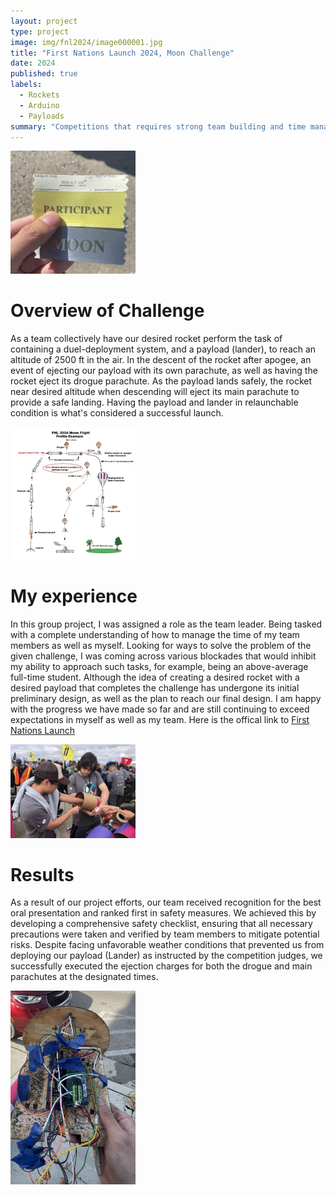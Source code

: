 ```yaml
---
layout: project
type: project
image: img/fnl2024/image000001.jpg
title: "First Nations Launch 2024, Moon Challenge"
date: 2024
published: true
labels:
  - Rockets
  - Arduino
  - Payloads  
summary: "Competitions that requires strong team building and time management to complete the designed goal."
---
```

<img width="200px"
class="rounded mx-auto d-block"
src="../img/fnl2024/IMG_5912.jpg" >

# Overview of Challenge
  As a team collectively have our desired rocket perform the task of containing a duel-deployment system, and a payload (lander), to 
  reach an altitude of 2500 ft in the air. In the descent of the rocket after apogee, an event of ejecting our payload with its own parachute,
  as well as having the rocket eject its drogue parachute. As the payload lands safely, the rocket near desired altitude when descending 
  will eject its main parachute to provide a safe landing. Having the payload and lander in relaunchable
  condition is what's considered a successful launch.

<img width="200px"
class="rounded mx-auto d-block"
src="../img/fnl2024/overview.jpeg" >

# My experience
In this group project, I was assigned a role as the team leader. Being tasked with a complete understanding of how to manage the time of my team members as well as myself. Looking for ways to solve the problem of the given challenge, I was coming across various blockades that would inhibit my ability to approach such tasks, for example, being an above-average full-time student. Although the idea of creating a desired rocket with a desired payload that completes the challenge has undergone its initial preliminary design, as well as the plan to reach our final design. I am happy with the progress we have made so far and are still continuing to exceed expectations in myself as well as my team.
Here is the offical link to [First Nations Launch](https://spacegrant.carthage.edu/first-nations-launch/)

<img width="200px"
class="rounded mx-auto d-block"
src="../img/fnl2024/IMG_5754.jpg" >

# Results
As a result of our project efforts, our team received recognition for the best oral presentation and ranked first in safety measures. We achieved this by developing a comprehensive safety checklist, ensuring that all necessary precautions were taken and verified by team members to mitigate potential risks. Despite facing unfavorable weather conditions that prevented us from deploying our payload (Lander) as instructed by the competition judges, we successfully executed the ejection charges for both the drogue and main parachutes at the designated times.

<img width="200px"
class="rounded mx-auto d-block"
src="../img/fnl2024/IMG_5959.jpg" >